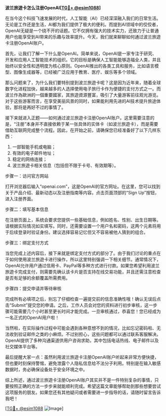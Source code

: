 **波兰旅遊卡怎么注册OpenAI[[TG💪+ @esim1088](https://t.me/s/esim1088)]**

在当今这个科技飞速发展的时代，人工智能（AI）已经深深融入我们的日常生活。无论是工作还是生活，AI都为我们提供了极大的便利。而提到AI领域中的佼佼者，OpenAI无疑是一个绕不开的话题。它不仅拥有强大的技术实力，还致力于让普通用户也能享受到AI带来的乐趣与效率提升。今天，我们就来聊聊如何通过波兰旅遊卡注册OpenAI账户。

首先，让我们了解一下什么是OpenAI。简单来说，OpenAI是一家专注于研究、开发和应用人工智能技术的组织。它的目标是确保人工智能能够造福全人类，并且始终以安全性和透明度为核心原则。OpenAI推出的各类工具和服务，比如语言模型、图像生成器等，已经被广泛应用于教育、医疗、娱乐等多个领域。

那么问题来了，为什么我们要特别提到波兰旅遊卡呢？这是因为近年来，随着全球数字化进程加快，越来越多的人选择使用电子旅行卡作为便捷的支付方式之一。而波兰作為歐洲的一個重要國家，其旅遊資源豐富，吸引了大量游客前往观光游览。对于这些游客而言，在享受美丽风景的同时，如果能利用先进的AI技术提升旅途体验，那将是再好不过的事情了。

接下来就进入正题——如何通过波兰旅遊卡注册OpenAI账户。这里需要注意的是，“注册”本身并不直接依赖于某一张具体的实体卡（如波兰旅遊卡），而是需要借助互联网完成整个流程。因此，在开始之前，请确保您已经准备好了以下几样东西：

1. 一部智能手机或电脑；
2. 有效的电子邮件地址；
3. 稳定的网络连接；
4. 波兰旅遊卡相关信息（包括但不限于卡号、有效期等）。

步骤一：访问官方网站

打开浏览器后输入“openai.com”，这是OpenAI的官方网址。在这里，您可以找到关于产品介绍、最新动态以及注册指南等内容。点击页面顶部的“Sign Up”按钮，进入注册界面。

步骤二：填写基本信息

在注册页面上，系统会要求您提供一些基础信息，例如姓名、性别、出生日期等。请根据实际情况如实填写。同时，还需要设置一个用户名和密码，这两个元素将用于后续登录时验证身份。建议选择容易记忆但又不容易被他人猜到的组合。

步骤三：绑定支付方式

当您完成上述内容后，接下来就是绑定支付方式的部分了。由于我们讨论的重点在于如何使用波兰旅遊卡进行操作，所以这里特别强调一下相关细节。通常情况下，OpenAI允许用户通过信用卡、PayPal等多种方式进行付款。如果您希望利用波兰旅遊卡完成支付，则需要先确认该卡片是否支持在线交易功能，并且还需注意检查是否有足够的余额覆盖所需费用。

步骤四：提交申请并等待审核

完成所有必填项之后，别忘了仔细检查一遍提交前的信息准确性哦！确认无误后点击“Submit”提交您的申请。之后，工作人员会对您的资料进行初步审核，这一步骤可能需要几个小时甚至更长时间才能完成。一旦审核通过，恭喜您！您已经成为一名正式的OpenAI用户啦！

当然啦，在实际操作过程中可能会遇到各种意想不到的情况，比如忘记密码啦、无法收到验证邮件之类的小麻烦。不过别担心，这些问题都可以通过联系客服解决。OpenAI提供了多种沟通渠道供用户咨询求助，其中包括电话热线、电子邮件以及社交媒体平台等。

最后提醒大家一点：虽然利用波兰旅遊卡注册OpenAI账户听起来非常方便快捷，但也要时刻保持警惕，避免泄露个人隐私信息给不法分子利用。特别是在输入敏感数据时，务必确保设备处于安全环境之中。

综上所述，通过波兰旅遊卡注册OpenAI账户其实并不是一件特别复杂的事情，只要按照正确的方法一步步来就能顺利完成。希望这篇文章能够帮助到那些想要尝试这项服务的朋友。如果您还有其他疑问或者需要进一步指导的话，请随时留言告诉我吧！

[[TG💪+ @esim1088](https://t.me/s/esim1088) ![Image](https://i.postimg.cc/4NQfJmqS/Snipaste-2025-05-13-00-14-12.png)]